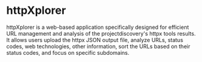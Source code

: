 # httpXplorer
httpXplorer is a web-based application specifically designed for efficient URL management and analysis of the projectdiscovery's httpx tools results. It allows users upload the httpx JSON output file, analyze URLs, status codes, web technologies, other information, sort the URLs based on their status codes, and focus on specific subdomains.
